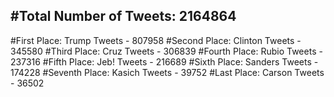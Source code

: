 #Total Number of Tweets: 2164864 
---
#First Place: Trump Tweets - 807958
#Second Place: Clinton Tweets - 345580
#Third Place: Cruz Tweets - 306839
#Fourth Place: Rubio Tweets - 237316
#Fifth Place: Jeb! Tweets - 216689
#Sixth Place: Sanders Tweets - 174228
#Seventh Place: Kasich Tweets - 39752
#Last Place: Carson Tweets - 36502
